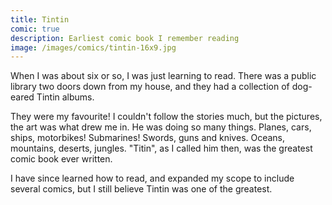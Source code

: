 ```yaml
---
title: Tintin
comic: true
description: Earliest comic book I remember reading
image: /images/comics/tintin-16x9.jpg
---
```


When I was about six or so, I was just learning to read. There was a public library two doors down from my house, and they had a collection of dog-eared Tintin albums.

They were my favourite! I couldn't follow the stories much, but the pictures, the art was what drew me in. He was doing so many things. Planes, cars, ships, motorbikes! Submarines! Swords, guns and knives. Oceans, mountains, deserts, jungles. "Titin", as I called him then, was the greatest comic book ever written.

I have since learned how to read, and expanded my scope to include several comics, but I still believe Tintin was one of the greatest.
